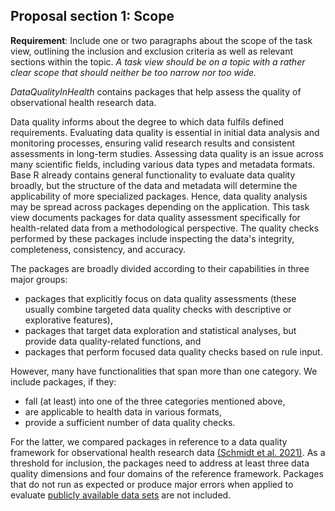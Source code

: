 ## Proposal section 1: Scope

**Requirement**: Include one or two paragraphs about the scope of the task view, outlining the inclusion and exclusion criteria as well as relevant sections within the topic. *A task view should be on a topic with a rather clear scope that should neither be too narrow nor too wide.*

*DataQualityInHealth* contains packages that help assess the quality of observational health research data. 

Data quality informs about the degree to which data fulfils defined requirements. Evaluating data quality is essential in initial data analysis and monitoring processes,
ensuring valid research results and consistent assessments in long-term studies. Assessing data quality is an issue across many scientific fields, including various data 
types and metadata formats. Base R already contains general functionality to evaluate data quality broadly, but the structure of the data and metadata will determine the 
applicability of more specialized packages. Hence, data quality analysis may be spread across packages depending on the application. 
This task view documents packages for data quality assessment specifically for health-related data from a methodological perspective. The quality checks
performed by these packages include inspecting the data's integrity, completeness, consistency, and accuracy. 

The packages are broadly divided according to their capabilities in three major groups:

-   packages that explicitly focus on data quality assessments (these usually combine targeted data quality checks with descriptive or explorative features),
-   packages that target data exploration and statistical analyses, but provide data quality-related functions, and
-   packages that perform focused data quality checks based on rule input.

However, many have functionalities that span more than one category. We include packages, if they:

 - fall (at least) into one of the three categories mentioned above, 
 - are applicable to health data in various formats, 
 - provide a sufficient number of data quality checks.

For the latter, we compared packages in reference to a data quality framework for observational health research data 
[(Schmidt et al. 2021)](https://doi.org/10.1186/s12874-021-01252-7). As a threshold for inclusion, the packages need to address at least three data quality dimensions and
four domains of the reference framework. Packages that do not run as expected or produce major errors when applied to evaluate 
[publicly available data sets](https://dataquality.ship-med.uni-greifswald.de/ExampleDataDescription.html) are not included.
